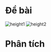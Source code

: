 # Đề bài
![height1](https://github.com/VanHoang110802/Competitive_Programming/assets/108053955/b0bf0aef-8391-46d3-92be-b646f6f00a91)
![height2](https://github.com/VanHoang110802/Competitive_Programming/assets/108053955/03c47d25-2af9-4e6d-aff5-e9a30898ddf6)

# Phân tích
